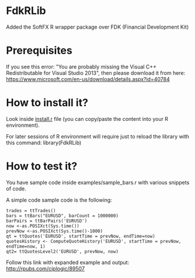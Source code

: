 # FdkRLib
Added the SoftFX R wrapper package over FDK (Financial Development Kit)

# Prerequisites
If you see this error: "You are probably missing the Visual C++ Redistributable for Visual Studio 2013", then please download it from here:
https://www.microsoft.com/en-us/download/details.aspx?id=40784

# How to install it?
Look inside [install.r](https://github.com/SoftFx/FdkRLib/blob/master/install.r)  file (you can copy/paste the content into your R environment).

For later sessions of R environment will require just to reload the library with this command:
library(FdkRLib)

# How to test it?
You have sample code inside examples/sample_bars.r with various snippets of code. 

A simple code sample code is the following:
```
trades = ttTrades()
bars = ttBars("EURUSD", barCount = 1000000)
barPairs = ttBarPairs('EURUSD')
now <-as.POSIXct(Sys.time())
prevNow <-as.POSIXct(Sys.time()-1000)
qt = ttQuotes('EURUSD', startTime = prevNow, endTime=now)
quotesHistory <- ComputeQuoteHistory('EURUSD', startTime = prevNow, endTime=now, 1)
qt2= ttQuotesLevel2('EURUSD', prevNow, now)
```
Follow this link with expanded example and output:
http://rpubs.com/ciplogic/89507
